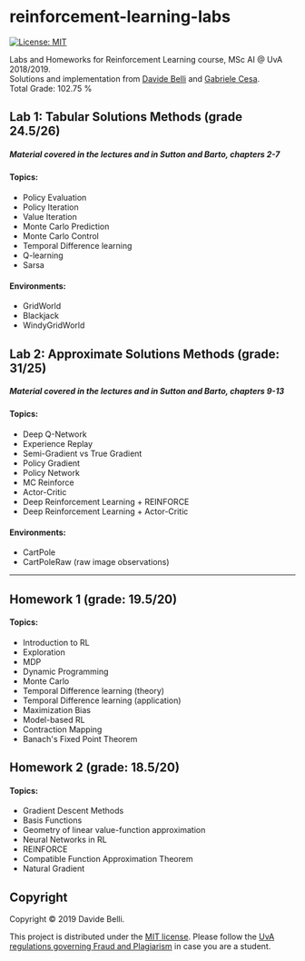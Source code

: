# reinforcement-learning-labs

[![License: MIT](https://img.shields.io/badge/License-MIT-yellow.svg)](https://opensource.org/licenses/MIT)

Labs and Homeworks for Reinforcement Learning course, MSc AI @ UvA 2018/2019.  
Solutions and implementation from [Davide Belli](https://github.com/davide-belli) and [Gabriele Cesa](https://github.com/Gabri95).  
Total Grade: 102.75 %

## Lab 1: Tabular Solutions Methods (grade 24.5/26)
##### Material covered in the lectures and in Sutton and Barto, chapters 2-7

#### Topics:
- Policy Evaluation
- Policy Iteration
- Value Iteration
- Monte Carlo Prediction
- Monte Carlo Control
- Temporal Difference learning
- Q-learning
- Sarsa

#### Environments:
- GridWorld
- Blackjack
- WindyGridWorld

## Lab 2: Approximate Solutions Methods (grade: 31/25)
##### Material covered in the lectures and in Sutton and Barto, chapters 9-13

#### Topics:
- Deep Q-Network
- Experience Replay
- Semi-Gradient vs True Gradient
- Policy Gradient
- Policy Network
- MC Reinforce
- Actor-Critic
- Deep Reinforcement Learning + REINFORCE
- Deep Reinforcement Learning + Actor-Critic

#### Environments:
- CartPole
- CartPoleRaw (raw image observations)

---

## Homework 1 (grade: 19.5/20)
#### Topics:
- Introduction to RL
- Exploration
- MDP
- Dynamic Programming
- Monte Carlo
- Temporal Difference learning (theory)
- Temporal Difference learning (application)
- Maximization Bias
- Model-based RL
- Contraction Mapping
- Banach's Fixed Point Theorem

## Homework 2 (grade: 18.5/20)
#### Topics:
- Gradient Descent Methods
- Basis Functions
- Geometry of linear value-function approximation
- Neural Networks in RL
- REINFORCE
- Compatible Function Approximation Theorem
- Natural Gradient

## Copyright

Copyright © 2019 Davide Belli.

<p align=“justify”>
This project is distributed under the <a href="LICENSE">MIT license</a>.  
Please follow the <a href="http://student.uva.nl/en/content/az/plagiarism-and-fraud/plagiarism-and-fraud.html">UvA regulations governing Fraud and Plagiarism</a> in case you are a student.
</p>
